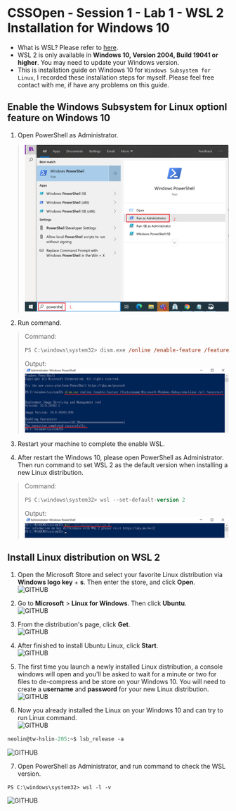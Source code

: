 # CSSOpen - Session 1 - Lab 1 - WSL 2 Installation for Windows 10

- What is WSL? Please refer to [here](https://docs.microsoft.com/en-us/windows/wsl/about).<br> 
- WSL 2 is only available in **Windows 10, Version 2004, Build 19041 or higher**. You may need to update your Windows version.
- This is installation guide on Windows 10 for `Windows Subsystem for Linux`, I recorded these installation steps for myself. Please feel free contact with me, if have any problems on this guide. 

## Enable the Windows Subsystem for Linux optionl feature on Windows 10

1. Open PowerShell as Administrator.<br> 
> ![GITGUB](https://github.com/neolin-ms/CSSOpenWSL2/blob/master/WSL2Image/1_1.png "1_1")<br>

2. Run command.<br>
> Command:
> ```ps
> PS C:\windows\system32> dism.exe /online /enable-feature /featurename:Microsoft-Windows-Subsystem-Linux /all /norestart 
> ``` 
> Output:
> ![GITGUB](https://github.com/neolin-ms/CSSOpenWSL2/blob/master/WSL2Image/1_2.png "1_2")<br>

3. Restart your machine to complete the enable WSL.<br>

4. After restart the Windows 10, please open PowerShell as Administrator. Then run command to set WSL 2 as the default version when installing a new Linux distribution.<br> 
> Command:
> ```ps
> PS C:\windows\system32> wsl --set-default-version 2 
> ``` 
> Output:
> ![GITGUB](https://github.com/neolin-ms/CSSOpenWSL2/blob/master/WSL2Image/1_3.png "1_3")<br>

## Install Linux distribution on WSL 2

1. Open the Microsoft Store and select your favorite Linux distribution via **Windows logo key** + **s**. Then enter the store, and click **Open**.<br>
![GITHUB](https://github.com/neolin-ms/CSSOpenWSL2/WSL2Image/2_1.PNG "2_1")<br>

2. Go to **Microsoft** > **Linux for Windows**. Then click **Ubuntu**.<br> 
![GITHUB](https://github.com/neolin-ms/CSSOpenWSL2/WSL2Image/2_2.PNG "2_2")<br>

3. From the distribution's page, click **Get**.<br> 
![GITHUB](https://github.com/neolin-ms/CSSOpenWSL2/WSL2Image/2_3.PNG "2_3")<br>

4. After finished to install Ubuntu Linux, click **Start**.<br> 
![GITHUB](https://github.com/neolin-ms/CSSOpenWSL2/WSL2Image/2_4.PNG "2_4")<br>

5. The first time you launch a newly installed Linux distribution, a console windows will open and you'll be asked to wait for a minute or two for files to de-compress and be store on your Windows 10. You will need to create a **username** and **password** for your new Linux distribution.<br> 
![GITHUB](https://github.com/neolin-ms/CSSOpenWSL2/WSL2Image/2_5.PNG "2_5")<br>

6. Now you already installed the Linux on your Windows 10 and can try to run Linux command.<br> 
![GITHUB](https://github.com/neolin-ms/CSSOpenWSL2/WSL2Image/2_6.PNG "2_6")<br>

```ps
neolin@tw-hslin-205:~$ lsb_release -a
```
![GITHUB](https://github.com/neolin-ms/CSSOpenWSL2/WSL2Image/2_7.PNG "2_7")<br>

7. Open PowerShell as Administrator, and run command to check the WSL version.
```ps
PS C:\windows\system32> wsl -l -v 
```
![GITHUB](https://github.com/neolin-ms/CSSOpenWSL2/WSL2Image/2_8.PNG "2_8")<br>
